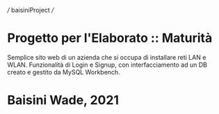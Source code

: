 */* baisiniProject */*

# Progetto per l'Elaborato :: Maturità

   Semplice sito web di un azienda che si occupa di installare reti LAN e WLAN.
   Funzionalità di Login e Signup, con interfacciamento ad un DB creato e gestito da MySQL Workbench.



# Baisini Wade, 2021
